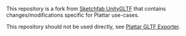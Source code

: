 This repository is a fork from [Sketchfab UnityGLTF](https://github.com/sketchfab/UnityGLTF) that contains changes/modifications specific for Plattar use-cases.

This repository should not be used directly, see [Plattar GLTF Exporter](https://github.com/Plattar/gltf-exporter).

